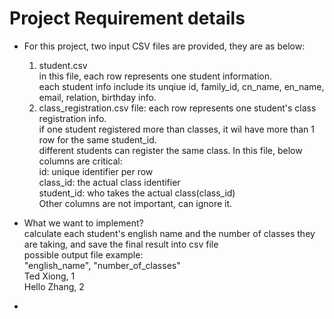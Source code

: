 # Project Requirement details
- For this project, two input CSV files are provided, they are as below:  
  1. student.csv  
  in this file, each row represents one student information.   
     each student info include its unqiue id, family_id, cn_name, en_name, email, relation, birthday info.  
  2. class_registration.csv file: each row represents one student's class registration info.   
     if one student registered more than classes, it wil have more than 1 row for the same student_id.   
  different students can register the same class. In this file, below columns are critical:  
     id: unique identifier per row   
     class_id: the actual class identifier  
     student_id: who takes the actual class(class_id)  
     Other columns are not important, can ignore it.
- What we want to implement?  
  calculate each student's english name and the number of classes they are taking, and save the final result into csv file  
  possible output file example:  
  "english_name", "number_of_classes"  
  Ted Xiong, 1  
  Hello Zhang, 2  
  
- 
